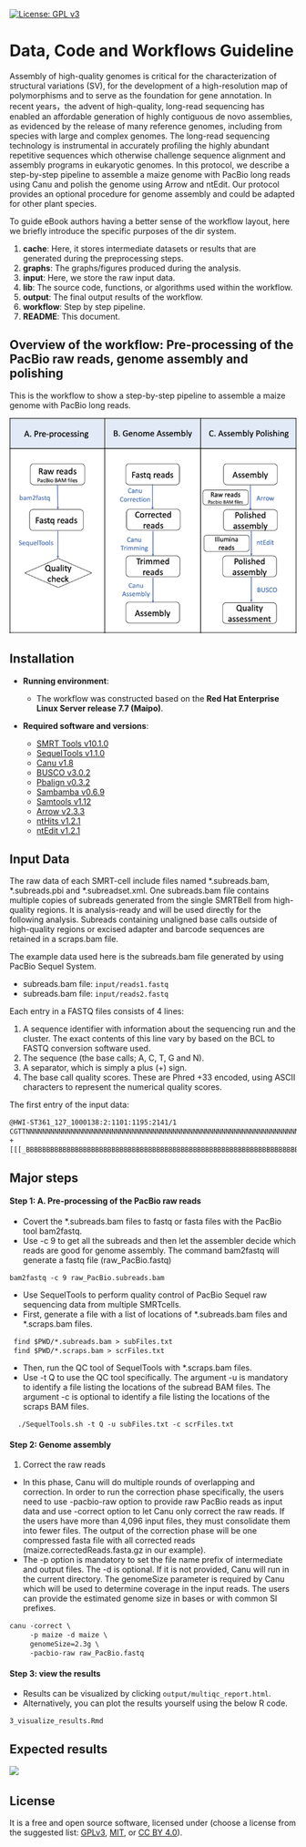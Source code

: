 [![License: GPL v3](https://img.shields.io/badge/License-GPL%20v3-blue.svg)](http://www.gnu.org/licenses/gpl-3.0)

# Data, Code and Workflows Guideline

Assembly of high-quality genomes is critical for the characterization of structural variations (SV), for the development of a high-resolution map of polymorphisms and to serve as the foundation for gene annotation. In recent years，the advent of high-quality, long-read sequencing has enabled an affordable generation of highly contiguous de novo assemblies, as evidenced by the release of many reference genomes, including from species with large and complex genomes. The long-read sequencing technology is instrumental in accurately profiling the highly abundant repetitive sequences which otherwise challenge sequence alignment and assembly programs in eukaryotic genomes. In this protocol, we describe a step-by-step pipeline to assemble a maize genome with PacBio long reads using Canu and polish the genome using Arrow and ntEdit. Our protocol provides an optional procedure for genome assembly and could be adapted for other plant species.

To guide eBook authors having a better sense of the workflow layout, here we briefly introduce the specific purposes of the dir system. 


1. __cache__: Here, it stores intermediate datasets or results that are generated during the preprocessing steps.
2. __graphs__: The graphs/figures produced during the analysis.
3. __input__: Here, we store the raw input data. 
4. __lib__: The source code, functions, or algorithms used within the workflow.
5. __output__: The final output results of the workflow.
6. __workflow__: Step by step pipeline. 
7. __README__: This document.

## Overview of the workflow: Pre-processing of the PacBio raw reads, genome assembly and polishing

This is the workflow to show a step-by-step pipeline to assemble a maize genome with PacBio long reads.

![](graphs/Diagram.png)

## Installation

- __Running environment__: 
    - The workflow was constructed based on the __Red Hat Enterprise Linux Server release 7.7 (Maipo)__.

- __Required software and versions__: 
    - [SMRT Tools v10.1.0](https://www.pacb.com/support/software-downloads/)
    - [SequelTools v1.1.0](https://github.com/ISUgenomics/SequelTools)
    - [Canu v1.8](https://canu.readthedocs.io/en/latest/)
    - [BUSCO v3.0.2](https://busco.ezlab.org/)
    - [Pbalign v0.3.2](https://github.com/PacificBiosciences/pbalign)
    - [Sambamba v0.6.9](https://github.com/biod/sambamba)
    - [Samtools v1.12](https://github.com/samtools/samtools)
    - [Arrow v2.3.3](https://github.com/PacificBiosciences/GenomicConsensus/)
    - [ntHits v1.2.1](https://github.com/bcgsc/ntHits)
    - [ntEdit v1.2.1](https://github.com/bcgsc/ntEdit)

## Input Data

The raw data of each SMRT-cell include files named *.subreads.bam, *.subreads.pbi and *.subreadset.xml. One subreads.bam file contains multiple copies of subreads generated from the single SMRTBell from high-quality regions. It is analysis-ready and will be used directly for the following analysis. Subreads containing unaligned base calls outside of high-quality regions or excised adapter and barcode sequences are retained in a scraps.bam file. 

The example data used here is the subreads.bam file generated by using PacBio Sequel System.  

- subreads.bam file: `input/reads1.fastq`  
- subreads.bam file: `input/reads2.fastq`  

Each entry in a FASTQ files consists of 4 lines:  

1. A sequence identifier with information about the sequencing run and the cluster. The exact contents of this line vary by based on the BCL to FASTQ conversion software used.  
2. The sequence (the base calls; A, C, T, G and N).  
3. A separator, which is simply a plus (+) sign.  
4. The base call quality scores. These are Phred +33 encoded, using ASCII characters to represent the numerical quality scores.  

The first entry of the input data:
```
@HWI-ST361_127_1000138:2:1101:1195:2141/1
CGTTNNNNNNNNNNNNNNNNNNNNNNNNNNNNNNNNNNNNNNNNNNNNNNNNNNNNNNNNNNNNNNNNNNNNNNNNGGAGGGGTTNNNNNNNNNNNNNNN
+
[[[_BBBBBBBBBBBBBBBBBBBBBBBBBBBBBBBBBBBBBBBBBBBBBBBBBBBBBBBBBBBBBBBBBBBBBBBBBBBBBBBBBBBBBBBBBBBBBBBB
```


## Major steps

#### Step 1: A.	Pre-processing of the PacBio raw reads
- Covert the *.subreads.bam files to fastq or fasta files with the PacBio tool bam2fastq.
- Use -c 9 to get all the subreads and then let the assembler decide which reads are good for genome assembly. The command bam2fastq will generate a fastq file (raw_PacBio.fastq) 

```
bam2fastq -c 9 raw_PacBio.subreads.bam
```

- Use SequelTools to perform quality control of PacBio Sequel raw sequencing data from multiple SMRTcells.
- First, generate a file with a list of locations of *.subreads.bam files and *.scraps.bam files.

```
 find $PWD/*.subreads.bam > subFiles.txt
 find $PWD/*.scraps.bam > scrFiles.txt
```

- Then, run the QC tool of SequelTools with *.scraps.bam files.
- Use -t Q to use the QC tool specifically. The argument -u is mandatory to identify a file listing the locations of the subread BAM files. The argument -c is optional to identify a file listing the locations of the scraps BAM files.

```
  ./SequelTools.sh -t Q -u subFiles.txt -c scrFiles.txt
```

#### Step 2: Genome assembly
1. Correct the raw reads
- In this phase, Canu will do multiple rounds of overlapping and correction. In order to run the correction phase specifically, the users need to use -pacbio-raw option to provide raw PacBio reads as input data and use -correct option to let Canu only correct the raw reads. If the users have more than 4,096 input files, they must consolidate them into fewer files. The output of the correction phase will be one compressed fasta file with all corrected reads (maize.correctedReads.fasta.gz in our example).
- The -p <string> option is mandatory to set the file name prefix of intermediate and output files. The -d <assembly directory> is optional. If it is not provided, Canu will run in the current directory. The genomeSize parameter is required by Canu which will be used to determine coverage in the input reads. The users can provide the estimated genome size in bases or with common SI prefixes.

```
canu -correct \
     -p maize -d maize \
     genomeSize=2.3g \
     -pacbio-raw raw_PacBio.fastq

```

#### Step 3: view the results

- Results can be visualized by clicking `output/multiqc_report.html`.
- Alternatively, you can plot the results yourself using the below R code.

```
3_visualize_results.Rmd
```

## Expected results

![](graphs/figure1.png)

## License
It is a free and open source software, licensed under []() (choose a license from the suggested list:  [GPLv3](https://github.com/github/choosealicense.com/blob/gh-pages/_licenses/gpl-3.0.txt), [MIT](https://github.com/github/choosealicense.com/blob/gh-pages/LICENSE.md), or [CC BY 4.0](https://github.com/github/choosealicense.com/blob/gh-pages/_licenses/cc-by-4.0.txt)).
